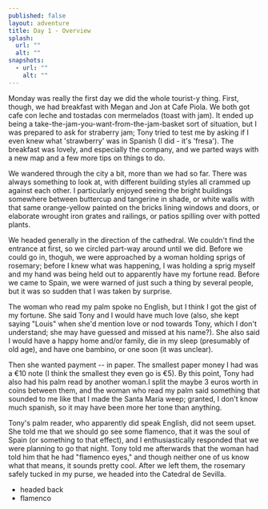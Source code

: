 ```yaml
---
published: false
layout: adventure
title: Day 1 - Overview
splash:
  url: ""
  alt: ""
snapshots:
  - url: ""
    alt: ""
---
```


Monday was really the first day we did the whole tourist-y thing. First, though, we had breakfast with Megan and Jon at Cafe Piola. We both got cafe con leche and tostadas con mermelados (toast with jam). It ended up being a take-the-jam-you-want-from-the-jam-basket sort of situation, but I was prepared to ask for straberry jam; Tony tried to test me by asking if I even knew what 'strawberry' was in Spanish (I did - it's 'fresa'). The breakfast was lovely, and especially the company, and we parted ways with a new map and a few more tips on things to do.

We wandered through the city a bit, more than we had so far. There was always something to look at, with different building styles all crammed up against each other. I particularly enjoyed seeing the bright buildings somewhere between buttercup and tangerine in shade, or white walls with that same orange-yellow painted on the bricks lining windows and doors, or elaborate wrought iron grates and railings, or patios spilling over with potted plants.

We headed generally in the direction of the cathedral. We couldn't find the entrance at first, so we circled part-way around until we did. Before we could go in, thoguh, we were approached by a woman holding sprigs of rosemary; before I knew what was happening, I was holding a sprig myself and my hand was being held out to apparently have my fortune read. Before we came to Spain, we were warned of just such a thing by several people, but it was so sudden that I was taken by surprise.

The woman who read my palm spoke no English, but I think I got the gist of my fortune. She said Tony and I would have much love (also, she kept saying "Louis" when she'd mention love or nod towards Tony, which I don't understand; she may have guessed and missed at his name?). She also said I would have a happy home and/or family, die in my sleep (presumably of old age), and have one bambino, or one soon (it was unclear).

Then she wanted payment -- in paper. The smallest paper money I had was a &euro;10 note (I think the smallest they even go is &euro;5). By this point, Tony had also had his palm read by another woman.I split the maybe 3 euros worth in coins between them, and the woman who read my palm said something that sounded to me like that I made the Santa Maria weep; granted, I don't know much spanish, so it may have been more her tone than anything.

Tony's palm reader, who apparently did speak English, did not seem upset. She told me that we should go see some flamenco, that it was the soul of Spain (or something to that effect), and I enthusiastically responded that we were planning to go that night. Tony told me afterwards that the woman had told him that he had "flamenco eyes," and though neither one of us know what that means, it sounds pretty cool. After we left them, the rosemary safely tucked in my purse, we headed into the Catedral de Sevilla.

<!-- 
- link to catedral de sevilla post
- link to real alcazar post
- link to jardines del alcazar post
-->


- headed back
- flamenco
